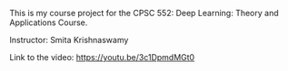 This is my course project for the CPSC 552: Deep Learning: Theory and Applications Course.

Instructor: Smita Krishnaswamy
 
Link to the video: https://youtu.be/3c1DpmdMGt0
